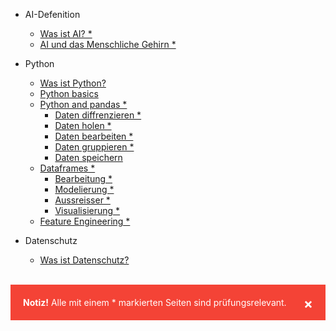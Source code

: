 <!-- docs/_sidebar.md -->
- AI-Defenition
    - [Was ist AI? *](/ai/README.md)
    - [AI und das Menschliche Gehirn *](ai/ai-x-gehirn.md)

- Python
    - [Was ist Python?](python/README.md)
    - [Python basics](python/python-basics.md)
    - [Python and pandas *](python/python-and-pandas.md)
        - [Daten diffrenzieren *](python/pandas-erweiterungen/DatenDiffrenzieren.md)
        - [Daten holen *](python/pandas-erweiterungen/DatenHolen.md)
        - [Daten bearbeiten *](python/pandas-erweiterungen/DatenBearbeiten.md)
        - [Daten gruppieren *](python/pandas-erweiterungen/DatenGruppieren.md)
        - [Daten speichern](python/pandas-erweiterungen/DatenSpeichern.md)
    - [Dataframes *](python/dataframes/dataframe.md)
        - [Bearbeitung *](python/dataframes/editing/README.md)
        - [Modelierung *](python/dataframes/editing/modelierung.md)
        - [Aussreisser *](python/dataframes/editing/aussreisser-erkennen.md)
        - [Visualisierung *](python/dataframes/visualizing/README.md)
    - [Feature Engineering *](python/feature-engineering/README.md)

- Datenschutz
    - [Was ist Datenschutz?](datasecurity/README.md)

<br>
<div style="padding: 20px; background-color: #f44336; color: white;" class="alert">
  <span style="margin-left: 15px; color: white; font-weight: bold; float: right; font-size: 22px; line-height: 20px; cursor: pointer; transition: 0.3s;" class="closebtn" onclick="this.parentElement.style.display='none';">&times;</span> 
  <strong>Notiz!</strong> Alle mit einem * markierten Seiten sind prüfungsrelevant.
</div>
